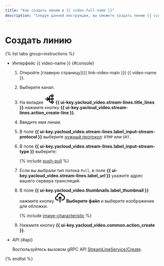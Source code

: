 ```yaml
---
title: "Как создать линию в {{ video-full-name }}"
description: "Следуя данной инструкции, вы сможете создать линию {{ video-full-name }}."
---
```


# Создать линию

{% list tabs group=instructions %}

- Интерфейс {{ video-name }} {#console}

  1. Откройте [главную страницу]({{ link-video-main }}) {{ video-name }}.
  1. Выберите канал.
  1. На вкладке ![image](../../../_assets/console-icons/branches-right-arrow-right.svg) **{{ ui-key.yacloud_video.stream-lines.title_lines }}** нажмите кнопку **{{ ui-key.yacloud_video.stream-lines.action_create-line }}**.
  1. Введите имя линии.
  1. В поле **{{ ui-key.yacloud_video.stream-lines.label_input-stream-protocol }}** выберите [нужный протокол](../../concepts/streams.md#lines): `RTMP` или `SRT`.
  1. В поле **{{ ui-key.yacloud_video.stream-lines.label_input-stream-type }}** выберите:

      {% include [push-pull](../../../_includes/video/push-pull.md) %}

  1. Если вы выбрали тип потока `Pull`, в поле **{{ ui-key.yacloud_video.stream-lines.label_url }}** укажите адрес вашего сервера трансляций.
  1. В поле **{{ ui-key.yacloud_video.thumbnails.label_thumbnail }}** нажмите кнопку ![image](../../../_assets/console-icons/cloud-arrow-up-in.svg) **Выберите файл** и выберите изображение для обложки.

      {% include [image-characteristic](../../../_includes/video/image-characteristic.md) %}

  1. Нажмите кнопку **{{ ui-key.yacloud_video.common.action_create }}**.

- API {#api}

  Воспользуйтесь вызовом gRPC API [StreamLineService/Create](../../api-ref/grpc/stream_line_service.md#Create).

{% endlist %}